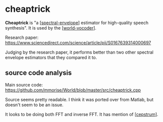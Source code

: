 # cheaptrick

**Cheaptrick** is "a [[spectral-envelope]] estimator for high-quality speech synthesis".  It is used by the [[world-vocoder]].

Research paper: https://www.sciencedirect.com/science/article/pii/S0167639314000697

Judging by the research paper, it performs better than two other spectral envelope estimators that they compared it to.

## source code analysis

Main source code: <https://github.com/mmorise/World/blob/master/src/cheaptrick.cpp>

Source seems pretty readable.  I think it was ported over from Matlab, but doesn't seem to be an issue.

It looks to be doing both FFT and inverse FFT.  It has mention of [[cepstrum]].

[//begin]: # "Autogenerated link references for markdown compatibility"
[spectral-envelope]: spectral-envelope "spectral envelope"
[world-vocoder]: world-vocoder "world-vocoder"
[cepstrum]: cepstrum "cepstrum"
[//end]: # "Autogenerated link references"
